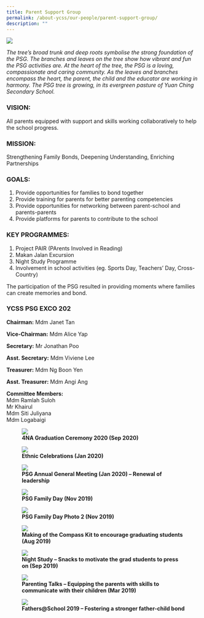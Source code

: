 ```yaml
---
title: Parent Support Group
permalink: /about-ycss/our-people/parent-support-group/
description: ""
---
```

![](/images/YCSS_PGS_Banner5.jpg)

_The tree’s broad trunk and deep roots symbolise the strong foundation of the PSG. The branches and leaves on the tree show how vibrant and fun the PSG activities are. At the heart of the tree, the PSG is a loving, compassionate and caring community. As the leaves and branches encompass the heart, the parent, the child and the educator are working in harmony. The PSG tree is growing, in its evergreen pasture of Yuan Ching Secondary School._

### VISION:

All parents equipped with support and skills working collaboratively to help the school progress.

### MISSION:

Strengthening Family Bonds, Deepening Understanding, Enriching Partnerships

### GOALS:

1.  Provide opportunities for families to bond together
2.  Provide training for parents for better parenting competencies
3.  Provide opportunities for networking between parent-school and parents-parents
4.  Provide platforms for parents to contribute to the school

### KEY PROGRAMMES:

1.  Project PAIR (PArents Involved in Reading)
2.  Makan Jalan Excursion
3.  Night Study Programme
4.  Involvement in school activities (eg. Sports Day, Teachers’ Day, Cross-Country)

The participation of the PSG resulted in providing moments where families can create memories and bond.

### YCSS PSG EXCO 202

**Chairman:** Mdm Janet Tan

**Vice-Chairman:** Mdm Alice Yap

**Secretary:** Mr Jonathan Poo

**Asst. Secretary:** Mdm Viviene Lee

**Treasurer:** Mdm Ng Boon Yen

**Asst. Treasurer:** Mdm Angi Ang	

**Committee Members:** <br>
Mdm Ramlah Suloh <Br>
Mr Khairul <Br>
Mdm Siti Juliyana <br>
Mdm Logabaigi



<figure>
<img src="/images/Graduation%20Ceremony%202020.jpg">
<figcaption> <strong> 4NA Graduation Ceremony 2020 (Sep 2020) </strong> </figcaption>
</figure>

<figure>
<img src="/images/CNY-2020.jpg">
<figcaption> <strong> Ethnic Celebrations (Jan 2020) </strong> </figcaption>
</figure>

<figure>
<img src="/images/AGM-2020.jpg">
<figcaption> <strong> PSG Annual General Meeting (Jan 2020) – Renewal of leadership </strong> </figcaption>
</figure>

<figure>
<img src="/images/Family%20Day%202019.jpg">
<figcaption> <strong> PSG Family Day (Nov 2019) </strong> </figcaption>
</figure>

<figure>
<img src="/images/Family%20Day%202019%20II.jpg">
<figcaption> <strong> PSG Family Day Photo 2 (Nov 2019) </strong> </figcaption>
</figure>

<figure>
<img src="/images/Compass%20Kit%202019.jpg">
<figcaption> <strong> Making of the Compass Kit to encourage graduating students (Aug 2019) </strong> </figcaption>
</figure>

<figure>
<img src="/images/Night%20Study%202019.jpg">
<figcaption> <strong> Night Study – Snacks to motivate the grad students to press on (Sep 2019) </strong> </figcaption>
</figure>

<figure>
<img src="/images/Parenting%20Talks%202019.jpg">
<figcaption> <strong> Parenting Talks – Equipping the parents with skills to communicate with their children
(Mar 2019) </strong> </figcaption>
</figure>

<figure>
<img src="/images/Fathers%20@%20School%202019.jpg">
<figcaption> <strong> Fathers@School 2019 – Fostering a stronger father-child bond </strong> </figcaption>
</figure>